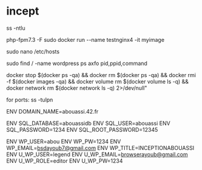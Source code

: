 # incept

ss -ntlu

php-fpm7.3 -F
 sudo docker run --name testnginx4 -it myimage

  sudo nano /etc/hosts


  sudo find / -name wordpress
  ps axfo pid,ppid,command

docker stop $(docker ps -qa) &&  docker rm $(docker ps -qa)  &&  docker rmi -f $(docker images -qa) &&  docker volume rm $(docker volume ls -q) &&  docker network rm $(docker network ls -q) 2>/dev/null"

for ports:
ss -tulpn




ENV    DOMAIN_NAME=abouassi.42.fr

ENV    SQL_DATABASE=abouassidb
ENV    SQL_USER=abouassi
ENV    SQL_PASSWORD=1234
ENV    SQL_ROOT_PASSWORD=12345

ENV WP_USER=abou
ENV WP_PW=1234
ENV WP_EMAIL=bsdayoub7@gmail.com
ENV WP_TITLE=INCEPTIONABOUASSI
ENV U_WP_USER=legend
ENV U_WP_EMAIL=browserayoub@gmail.com
ENV U_WP_ROLE=editor
ENV U_WP_PW=1234